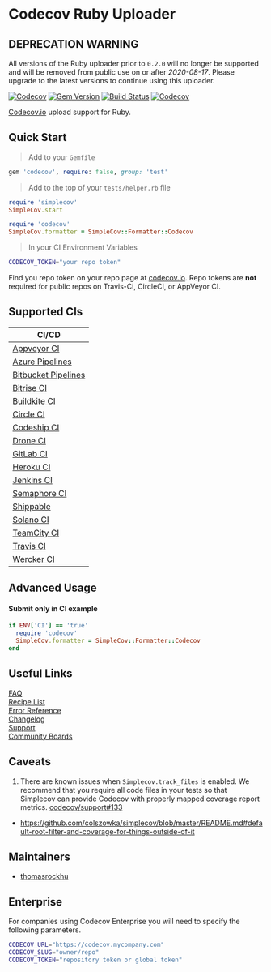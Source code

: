 # Codecov Ruby Uploader

## DEPRECATION WARNING
All versions of the Ruby uploader prior to `0.2.0` will no longer be supported and will be removed from public use on or after *2020-08-17*.
Please upgrade to the latest versions to continue using this uploader.

[![Codecov](https://codecov.io/github/codecov/codecov-ruby/coverage.svg?branch=master)](https://codecov.io/github/codecov/codecov-ruby?branch=master)
[![Gem Version](https://badge.fury.io/rb/codecov.svg)](https://badge.fury.io/rb/codecov.svg)
[![Build Status](https://secure.travis-ci.org/codecov/codecov-ruby.svg?branch=master)](http://travis-ci.org/codecov/codecov-ruby)
[![Codecov](https://circleci.com/gh/codecov/codecov-ruby.svg?style=svg)](https://circleci.com/gh/codecov/codecov-ruby)


[Codecov.io](https://codecov.io/) upload support for Ruby.

## Quick Start

> Add to your `Gemfile`

```ruby
gem 'codecov', require: false, group: 'test'
```

> Add to the top of your `tests/helper.rb` file

```ruby
require 'simplecov'
SimpleCov.start

require 'codecov'
SimpleCov.formatter = SimpleCov::Formatter::Codecov
```

> In your CI Environment Variables
```sh
CODECOV_TOKEN="your repo token"
```
Find you repo token on your repo page at [codecov.io](https://codecov.io). Repo tokens are **not** required for public repos on Travis-Ci, CircleCI, or AppVeyor CI.

## Supported CIs
| CI/CD |
| ----- |
| [Appveyor CI](https://www.appveyor.com/) |  
| [Azure Pipelines](https://azure.microsoft.com/en-us/services/devops/pipelines/) |  
| [Bitbucket Pipelines](https://bitbucket.org/product/features/pipelines) |  
| [Bitrise CI](https://www.bitrise.io/) |  
| [Buildkite CI](https://buildkite.com/) |  
| [Circle CI](https://circleci.com/) |  
| [Codeship CI](https://codeship.com/) |  
| [Drone CI](https://drone.io/) |  
| [GitLab CI](https://docs.gitlab.com/ee/ci/) |  
| [Heroku CI](https://www.heroku.com/continuous-integration) |  
| [Jenkins CI](https://www.jenkins.io/) |  
| [Semaphore CI](https://semaphoreci.com/) |  
| [Shippable](https://www.shippable.com/) |  
| [Solano CI](https://xebialabs.com/technology/solano-ci/) |  
| [TeamCity CI](https://www.jetbrains.com/teamcity/) |  
| [Travis CI](https://travis-ci.org/) |  
| [Wercker CI](https://devcenter.wercker.com/) |  

## Advanced Usage

#### Submit only in CI example

```ruby
if ENV['CI'] == 'true'
  require 'codecov'
  SimpleCov.formatter = SimpleCov::Formatter::Codecov
end
```

## Useful Links

[FAQ](https://docs.codecov.io/docs/frequently-asked-questions)  
[Recipe List](https://docs.codecov.io/docs/common-recipe-list)  
[Error Reference](https://docs.codecov.io/docs/error-reference)  
[Changelog](./CHANGELOG.md)  
[Support](https://codecov.io/support)  
[Community Boards](https://community.codecov.io)  

## Caveats

1. There are known issues when `Simplecov.track_files` is enabled. We recommend that you require all code files in your tests so that Simplecov can provide Codecov with properly mapped coverage report metrics. [codecov/support#133]( https://github.com/codecov/support/issues/133)
  - https://github.com/colszowka/simplecov/blob/master/README.md#default-root-filter-and-coverage-for-things-outside-of-it

## Maintainers

- [thomasrockhu](https://github.com/thomasrockhu)

## Enterprise

For companies using Codecov Enterprise you will need to specify the following parameters.
```sh
CODECOV_URL="https://codecov.mycompany.com"
CODECOV_SLUG="owner/repo"
CODECOV_TOKEN="repository token or global token"
```
